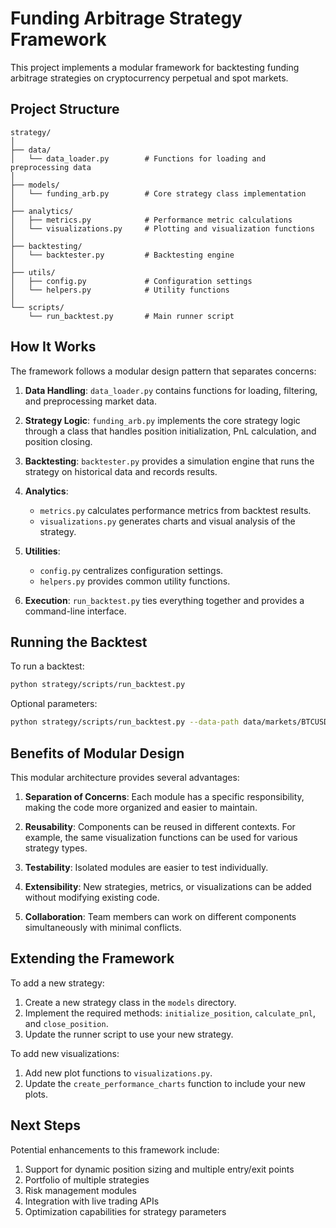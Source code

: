 # Funding Arbitrage Strategy Framework

This project implements a modular framework for backtesting funding arbitrage strategies on cryptocurrency perpetual and spot markets.

## Project Structure

```
strategy/
│
├── data/
│   └── data_loader.py        # Functions for loading and preprocessing data
│
├── models/
│   └── funding_arb.py        # Core strategy class implementation
│
├── analytics/
│   ├── metrics.py            # Performance metric calculations
│   └── visualizations.py     # Plotting and visualization functions
│
├── backtesting/
│   └── backtester.py         # Backtesting engine
│
├── utils/
│   ├── config.py             # Configuration settings
│   └── helpers.py            # Utility functions
│
└── scripts/
    └── run_backtest.py       # Main runner script
```

## How It Works

The framework follows a modular design pattern that separates concerns:

1. **Data Handling**: `data_loader.py` contains functions for loading, filtering, and preprocessing market data.

2. **Strategy Logic**: `funding_arb.py` implements the core strategy logic through a class that handles position initialization, PnL calculation, and position closing.

3. **Backtesting**: `backtester.py` provides a simulation engine that runs the strategy on historical data and records results.

4. **Analytics**:

   - `metrics.py` calculates performance metrics from backtest results.
   - `visualizations.py` generates charts and visual analysis of the strategy.

5. **Utilities**:

   - `config.py` centralizes configuration settings.
   - `helpers.py` provides common utility functions.

6. **Execution**: `run_backtest.py` ties everything together and provides a command-line interface.

## Running the Backtest

To run a backtest:

```bash
python strategy/scripts/run_backtest.py
```

Optional parameters:

```bash
python strategy/scripts/run_backtest.py --data-path data/markets/BTCUSDT_8h.csv --capital 50000 --leverage 3.0 --start-date 2023-01-01 --end-date 2023-06-30
```

## Benefits of Modular Design

This modular architecture provides several advantages:

1. **Separation of Concerns**: Each module has a specific responsibility, making the code more organized and easier to maintain.

2. **Reusability**: Components can be reused in different contexts. For example, the same visualization functions can be used for various strategy types.

3. **Testability**: Isolated modules are easier to test individually.

4. **Extensibility**: New strategies, metrics, or visualizations can be added without modifying existing code.

5. **Collaboration**: Team members can work on different components simultaneously with minimal conflicts.

## Extending the Framework

To add a new strategy:

1. Create a new strategy class in the `models` directory.
2. Implement the required methods: `initialize_position`, `calculate_pnl`, and `close_position`.
3. Update the runner script to use your new strategy.

To add new visualizations:

1. Add new plot functions to `visualizations.py`.
2. Update the `create_performance_charts` function to include your new plots.

## Next Steps

Potential enhancements to this framework include:

1. Support for dynamic position sizing and multiple entry/exit points
2. Portfolio of multiple strategies
3. Risk management modules
4. Integration with live trading APIs
5. Optimization capabilities for strategy parameters
